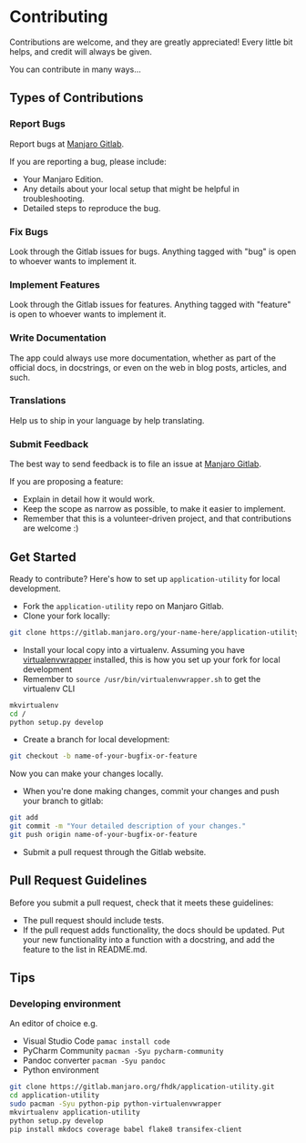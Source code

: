 # Contributing

Contributions are welcome, and they are greatly appreciated! Every little bit helps, and credit will always be given.

You can contribute in many ways...

## Types of Contributions

### Report Bugs

Report bugs at [Manjaro Gitlab](https://gitlab.manjaro.org/fhdk/application-utility/issues).

If you are reporting a bug, please include:

- Your Manjaro Edition.
- Any details about your local setup that might be helpful in troubleshooting.
- Detailed steps to reproduce the bug.

### Fix Bugs

Look through the Gitlab issues for bugs. Anything tagged with "bug" is open to whoever wants to implement it.

### Implement Features

Look through the Gitlab issues for features. Anything tagged with "feature" is open to whoever wants to implement it.

### Write Documentation

The app could always use more documentation, whether as part of the official  docs, in docstrings, or even on the web in blog posts, articles, and such.

### Translations

Help us to ship  in your language by help translating.

### Submit Feedback

The best way to send feedback is to file an issue at [Manjaro Gitlab](https://gitlab.manjaro.org/fhdk/application-utility/issues).

If you are proposing a feature:

- Explain in detail how it would work.
- Keep the scope as narrow as possible, to make it easier to implement.
- Remember that this is a volunteer-driven project, and that contributions are welcome :)

## Get Started

Ready to contribute? Here's how to set up `application-utility` for local development.

- Fork the `application-utility` repo on Manjaro Gitlab.
- Clone your fork locally:

```bash
git clone https://gitlab.manjaro.org/your-name-here/application-utility.git
```

- Install your local copy into a virtualenv. Assuming you have [virtualenvwrapper](https://virtualenvwrapper.readthedocs.io/en/latest/) installed, this is how you set up your fork for local development
- Remember to `source /usr/bin/virtualenvwrapper.sh` to get the virtualenv CLI

```bash
mkvirtualenv
cd /
python setup.py develop
```

- Create a branch for local development:

```bash
git checkout -b name-of-your-bugfix-or-feature
```

   Now you can make your changes locally.

- When you're done making changes, commit your changes and push your branch to gitlab:

```bash
git add
git commit -m "Your detailed description of your changes."
git push origin name-of-your-bugfix-or-feature
```

- Submit a pull request through the Gitlab website.

## Pull Request Guidelines

Before you submit a pull request, check that it meets these guidelines:

- The pull request should include tests.
- If the pull request adds functionality, the docs should be updated. Put
   your new functionality into a function with a docstring, and add the
   feature to the list in README.md.

## Tips

### Developing environment

An editor of choice e.g.

- Visual Studio Code `pamac install code`
- PyCharm Community `pacman -Syu pycharm-community`
- Pandoc converter `pacman -Syu pandoc`
- Python environment

```bash
git clone https://gitlab.manjaro.org/fhdk/application-utility.git
cd application-utility
sudo pacman -Syu python-pip python-virtualenvwrapper
mkvirtualenv application-utility
python setup.py develop
pip install mkdocs coverage babel flake8 transifex-client
```
